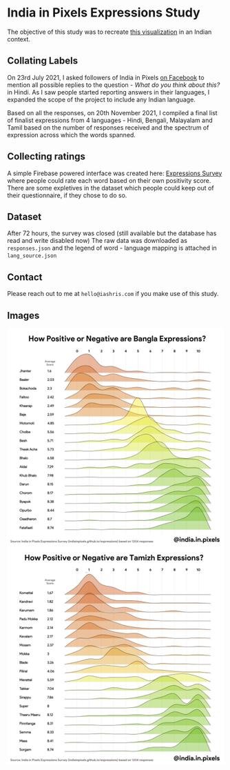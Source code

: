 # India in Pixels Expressions Study
The objective of this study was to recreate [this visualization](https://www.visualcapitalist.com/word-sentiment-scale/) in an Indian context.

## Collating Labels
On 23rd July 2021, I asked followers of India in Pixels [on Facebook](https://www.facebook.com/permalink.php?story_fbid=1426757271032552&id=772316443143308) to mention all possible replies
to the question - *What do you think about this?* in Hindi. As I saw people started reporting answers in their languages, I expanded the scope of the project to include any Indian language.

Based on all the responses, on 20th November 2021, I compiled a final list of finalist expressions from 4 languages - Hindi, Bengali, Malayalam and Tamil based on the number of responses received and the spectrum of expression across which the words spanned.

## Collecting ratings
A simple Firebase powered interface was created here: [Expressions Survey](https://indiainpixels.github.io/expressions) where people could rate each word based on their own positivity score. There are some expletives in the dataset which people could keep out of their questionnaire, if they chose to do so.

## Dataset
After 72 hours, the survey was closed (still available but the database has read and write disabled now) The raw data was downloaded as `responses.json` and the legend of word - language mapping is attached in `lang_source.json`

## Contact
Please reach out to me at `hello@iashris.com` if you make use of this study.

## Images

![Bengali](https://github.com/indiainpixels/jhakkas/blob/main/Bangla-Expressions.jpg?raw=true)
![Tamil](https://github.com/indiainpixels/jhakkas/blob/main/Tamil.jpg?raw=true)
